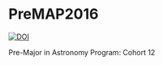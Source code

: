 # PreMAP2016

[![DOI](https://zenodo.org/badge/64971935.svg)](https://zenodo.org/badge/latestdoi/64971935)

Pre-Major in Astronomy Program: Cohort 12

